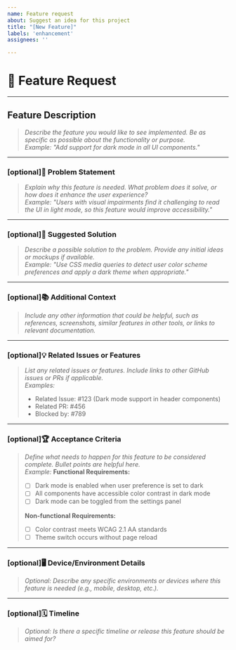 ```yaml
---
name: Feature request
about: Suggest an idea for this project
title: "[New Feature]"
labels: 'enhancement'
assignees: ''

---
```


# 🚀 Feature Request

---

## **Feature Description**

> *Describe the feature you would like to see implemented. Be as specific as possible about the functionality or purpose.*  
> *Example: "Add support for dark mode in all UI components."*

---

### **[optional]🎯 Problem Statement**

> *Explain why this feature is needed. What problem does it solve, or how does it enhance the user experience?*  
> *Example: "Users with visual impairments find it challenging to read the UI in light mode, so this feature would improve accessibility."*

---

### **[optional]📝 Suggested Solution**

> *Describe a possible solution to the problem. Provide any initial ideas or mockups if available.*  
> _Example: "Use CSS media queries to detect user color scheme preferences and apply a dark theme when appropriate."_

---

### **[optional]📚 Additional Context**

> *Include any other information that could be helpful, such as references, screenshots, similar features in other tools, or links to relevant documentation.*

---

### **[optional]💡 Related Issues or Features**

> *List any related issues or features. Include links to other GitHub issues or PRs if applicable.*  
> *Examples:*
> - Related Issue: #123 (Dark mode support in header components)
> - Related PR: #456
> - Blocked by: #789

---

### **[optional]🏆 Acceptance Criteria**

> *Define what needs to happen for this feature to be considered complete. Bullet points are helpful here.*  
> *Example:*
> **Functional Requirements:**
> - [ ] Dark mode is enabled when user preference is set to dark
> - [ ] All components have accessible color contrast in dark mode
> - [ ] Dark mode can be toggled from the settings panel
>
> **Non-functional Requirements:**
> - [ ] Color contrast meets WCAG 2.1 AA standards
> - [ ] Theme switch occurs without page reload

---

### **[optional]🖥️ Device/Environment Details**

> _Optional: Describe any specific environments or devices where this feature is needed (e.g., mobile, desktop, etc.)._

---

### **[optional]🗓️ Timeline**

> *Optional: Is there a specific timeline or release this feature should be aimed for?*
